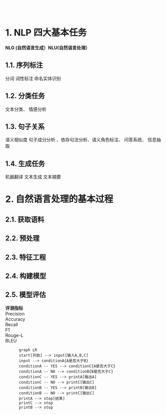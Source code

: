 <font face="微软雅黑" color=white size=6>NLP</font><br/>
# 1. NLP 四大基本任务
**NLG (自然语言生成）NLU(自然语言处理）**
## 1.1. 序列标注
分词 词性标注 命名实体识别

## 1.2. 分类任务
文本分类、 情感分析

## 1.3. 句子关系
语义相似度 句子成分分析 、依存句法分析、语义角色标注、 问答系统、 信息抽取

## 1.4. 生成任务
机器翻译 文本生成 文本摘要




# 2. 自然语言处理的基本过程

## 2.1. 获取语料

## 2.2. 预处理

## 2.3. 特征工程

## 2.4. 构建模型

## 2.5. 模型评估

**评测指标**<br/>
Precision <br/>
Accuracy<br/>
Recall<br/>
F1<br/>
Rouge-L<br/>
BLEU<br/>

```mermaid
      graph LR
      start[开始] --> input[输入A,B,C]
      input --> conditionA{A是否大于B}
      conditionA -- YES --> conditionC{A是否大于C}
      conditionA -- NO --> conditionB{B是否大于C}
      conditionC -- YES --> printA[输出A]
      conditionC -- NO --> printC[输出C]
      conditionB -- YES --> printB[输出B]
      conditionB -- NO --> printC[输出C]
      printA --> stop[结束]
      printC --> stop
      printB --> stop
```
